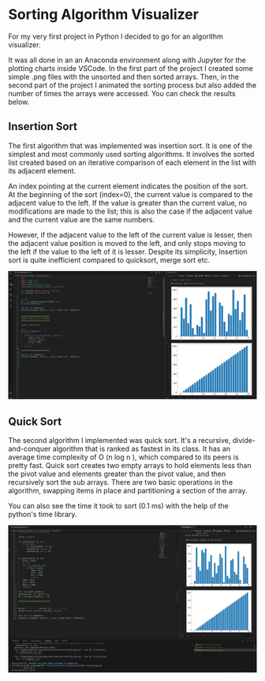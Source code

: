 # Sorting Algorithm Visualizer

For my very first project in Python I decided to go for an
algorithm visualizer. 

It was all done in an an Anaconda environment along with Jupyter for the plotting charts inside VSCode.
In the first part of the project I created some simple .png files with the unsorted and then sorted arrays.
Then, in the second part of the project I animated the sorting process but also added the number of times the arrays were accessed.
You can check the results below.

## Insertion Sort

The first algorithm that was implemented was insertion sort.
It is one of the simplest and most commonly used sorting algorithms. 
It involves the sorted list created based on an iterative comparison of each element in the list with its adjacent element.

An index pointing at the current element indicates the position of the sort. At the beginning of the sort (index=0), the current value is compared to the adjacent value to the left. If the value is greater than the current value, no modifications are made to the list; this is also the case if the adjacent value and the current value are the same numbers. 

However, if the adjacent value to the left of the current value is lesser, then the adjacent value position is moved to the left, and only stops moving to the left if the value to the left of it is lesser. Despite its simplicity, Insertion sort is quite inefficient compared to quicksort, merge sort etc.


![Alt text](<Images/Screenshot from 2023-12-16 00-03-51.png>)


## Quick Sort

The second algorithm I implemented was quick sort.
It's a recursive, divide-and-conquer algorithm that is ranked as fastest in its class. 
It has an average time complexity of O (n log n ), which compared to its peers is pretty fast. 
Quick sort creates two empty arrays to hold elements less than the pivot value and elements greater than the pivot value, and then recursively sort the sub arrays. There are two basic operations in the algorithm, swapping items in place and partitioning a section of the array.

You can also see the time it took to sort (0.1 ms) with the help
of the python's time library.


![Alt text](<Images/Screenshot from 2023-12-23 22-12-33.png>)